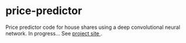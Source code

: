 # price-predictor
Price predictor code for house shares using a deep convolutional neural network. In progress... See <a href=adamlesnikowski.com/pricePredictor.html> project site </a>.
